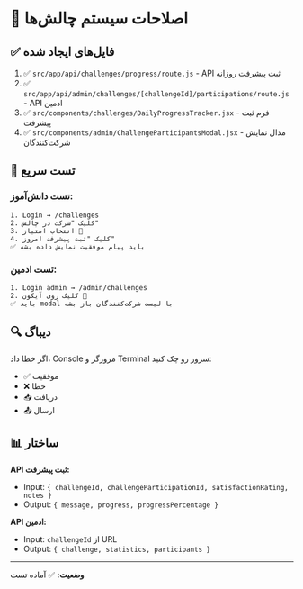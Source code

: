 # 🔧 اصلاحات سیستم چالش‌ها

## ✅ فایل‌های ایجاد شده

1. ✅ `src/app/api/challenges/progress/route.js` - API ثبت پیشرفت روزانه
2. ✅ `src/app/api/admin/challenges/[challengeId]/participations/route.js` - API ادمین
3. ✅ `src/components/challenges/DailyProgressTracker.jsx` - فرم ثبت پیشرفت
4. ✅ `src/components/admin/ChallengeParticipantsModal.jsx` - مدال نمایش شرکت‌کنندگان

## 🧪 تست سریع

### تست دانش‌آموز:
```
1. Login → /challenges
2. کلیک "شرکت در چالش"
3. انتخاب امتیاز 🤩
4. کلیک "ثبت پیشرفت امروز"
✅ باید پیام موفقیت نمایش داده بشه
```

### تست ادمین:
```
1. Login admin → /admin/challenges
2. کلیک روی آیکون 👥
✅ باید modal با لیست شرکت‌کنندگان باز بشه
```

## 🔍 دیباگ

اگر خطا داد، Console مرورگر و Terminal سرور رو چک کنید:
- ✅ موفقیت
- ❌ خطا
- 📥 دریافت
- 📤 ارسال

## 📊 ساختار

**API ثبت پیشرفت:**
- Input: `{ challengeId, challengeParticipationId, satisfactionRating, notes }`
- Output: `{ message, progress, progressPercentage }`

**API ادمین:**
- Input: `challengeId` از URL
- Output: `{ challenge, statistics, participants }`

---

**وضعیت:** ✅ آماده تست

